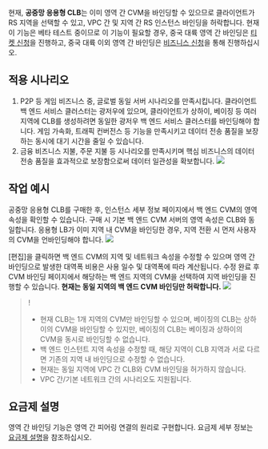 현재, **공중망 응용형 CLB**는 이미 영역 간 CVM을 바인딩할 수 있으므로 클라이언트가 RS 지역을 선택할 수 있고, VPC 간 및 지역 간 RS 인스턴스 바인딩을 허락합니다. 현재 이 기능은 베타 테스트 중이므로 이 기능이 필요할 경우, 중국 대륙 영역 간 바인딩은 [티켓 신청](https://console.cloud.tencent.com/workorder/category/create?level1_id=6&level2_id=163&level1_name=%E8%AE%A1%E7%AE%97%E4%B8%8E%E7%BD%91%E7%BB%9C&level2_name=%E8%B4%9F%E8%BD%BD%E5%9D%87%E8%A1%A1%20LB)을 진행하고, 중국 대륙 이외 영역 간 바인딩은 [비즈니스 신청](https://cloud.tencent.com/about/connect)을 통해 진행하십시오.

## 적용 시나리오
1. P2P 등 게임 비즈니스 중, 글로벌 동일 서버 시나리오를 만족시킵니다. 클라이언트 백 엔드 서비스 클러스터는 광저우에 있으며, 클라이언트가 상하이, 베이징 등 여러 지역에 CLB를 생성하려면 동일한 광저우 백 엔드 서비스 클러스터를 바인딩해야 합니다. 게임 가속화, 트래픽 컨버전스 등 기능을 만족시키고 데이터 전송 품질을 보장하는 동시에 대기 시간을 줄일 수 있습니다.
2. 금융 비즈니스 지불, 주문 지불 등 시나리오를 만족시키며 핵심 비즈니스의 데이터 전송 품질을 효과적으로 보장함으로써 데이터 일관성을 확보합니다.
  ![](https://mc.qcloudimg.com/static/img/d45c523e673169d01b85b079d5770799/image.png)

## 작업 예시
공중망 응용형 CLB를 구매한 후, 인스턴스 세부 정보 페이지에서 백 엔드 CVM의 영역 속성을 확인할 수 있습니다. 구매 시 기본 백 엔드 CVM 서버의 영역 속성은 CLB와 동일합니다.
응용형 LB가 이미 지역 내 CVM을 바인딩한 경우, 지역 전환 시 먼저 사용자의 CVM을 언바인딩해야 합니다.
![](https://main.qcloudimg.com/raw/583a0eab8e18b2d6c5adaf18af2ccce7.png)

[편집]을 클릭하면 백 엔드 CVM의 지역 및 네트워크 속성을 수정할 수 있으며 영역 간 바인딩으로 발생한 대역폭 비용은 사용 일수 및 대역폭에 따라 계산됩니다. 수정 완료 후 CVM 바인딩 페이지에서 해당하는 백 엔드 지역의 CVM을 선택하여 지역 바인딩을 진행할 수 있습니다. **현재는 동일 지역의 백 엔드 CVM 바인딩만 허락합니다.**
![](https://main.qcloudimg.com/raw/3de3e73a7c99976b08a1eef62ccc6458.png)

>!
> - 현재 CLB는 1개 지역의 CVM만 바인딩할 수 있으며, 베이징의 CLB는 상하이의 CVM을 바인딩할 수 있지만, 베이징의 CLB는 베이징과 상하이의 CVM을 동시로 바인딩할 수 없습니다.
> - 백 엔드 인스턴트 지역 속성을 수정할 때, 해당 지역이 CLB 지역과 서로 다르면 기존의 지역 내 바인딩으로 수정할 수 없습니다.
> - 현재는 동일 지역에 VPC 간 CLB와 CVM 바인딩을 허가하지 않습니다.
> - VPC 간/기본 네트워크 간의 시나리오도 지원됩니다.

## 요금제 설명
영역 간 바인딩 기능은 영역 간 피어링 연결의 원리로 구현합니다. 요금제 세부 정보는 [요금제 설명](https://cloud.tencent.com/document/product/214/8848)을 참조하십시오.

